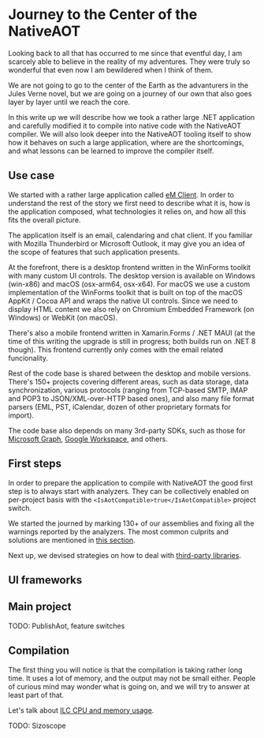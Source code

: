 # Journey to the Center of the NativeAOT

Looking back to all that has occurred to me since that eventful day, I am scarcely able to 
believe in the reality of my adventures. They were truly so wonderful that even now I am 
bewildered when I think of them.

We are not going to go to the center of the Earth as the advanturers in the Jules Verne 
novel, but we are going on a journey of our own that also goes layer by layer until we 
reach the core.

In this write up we will describe how we took a rather large .NET application and carefully 
modified it to compile into native code with the NativeAOT compiler. We will also look 
deeper into the NativeAOT tooling itself to show how it behaves on such a large application, 
where are the shortcomings, and what lessons can be learned to improve the compiler itself.

## Use case

We started with a rather large application called [eM Client](http://www.emclient.com). In 
order to understand the rest of the story we first need to describe what it is, how is the 
application composed, what technologies it relies on, and how all this fits the overall 
picture.

The application itself is an email, calendaring and chat client. If you familiar with 
Mozilla Thunderbird or Microsoft Outlook, it may give you an idea of the scope of features 
that such application presents.

At the forefront, there is a desktop frontend written in the WinForms toolkit with many 
custom UI controls. The desktop version is available on Windows (win-x86) and macOS 
(osx-arm64, osx-x64). For macOS we use a custom implementation of the WinForms toolkit 
that is built on top of the macOS AppKit / Cocoa API and wraps the native UI controls. 
Since we need to display HTML content we also rely on Chromium Embedded Framework (on 
Windows) or WebKit (on macOS).

There's also a mobile frontend written in Xamarin.Forms / .NET MAUI (at the time of this 
writing the upgrade is still in progress; both builds run on .NET 8 though). This frontend 
currently only comes with the email related funcionality.

Rest of the code base is shared between the desktop and mobile versions. There's 150+ 
projects covering different areas, such as data storage, data synchronization, various 
protocols (ranging from TCP-based SMTP, IMAP and POP3 to JSON/XML-over-HTTP based ones), 
and also many file format parsers (EML, PST, iCalendar, dozen of other proprietary 
formats for import).

The code base also depends on many 3rd-party SDKs, such as those for [Microsoft Graph](https://github.com/microsoftgraph/msgraph-sdk-dotnet),
[Google Workspace](https://github.com/googleapis/google-api-dotnet-client), and others.

## First steps

In order to prepare the application to compile with NativeAOT the good first step is 
to always start with analyzers. They can be collectively enabled on per-project basis 
with the `<IsAotCompatible>true</IsAotCompatible>` project switch.

We started the journed by marking 130+ of our assemblies and fixing all the 
warnings reported by the analyzers. The most common culprits and solutions are mentioned 
in [this section](https://github.com/filipnavara/nativeaot-notes/blob/main/third-party-libraries.md#updating-libraries-to-be-aot-compatible).

Next up, we devised strategies on how to deal with [third-party libraries](https://github.com/filipnavara/nativeaot-notes/blob/main/third-party-libraries.md).

## UI frameworks


## Main project

TODO: PublishAot, feature switches

## Compilation

The first thing you will notice is that the compilation is taking rather long time. It uses a 
lot of memory, and the output may not be small either. People of curious mind may wonder what 
is going on, and we will try to answer at least part of that.

Let's talk about [ILC CPU and memory usage](https://github.com/filipnavara/nativeaot-notes/blob/main/ilc-resource-usage.md).

TODO: Sizoscope
